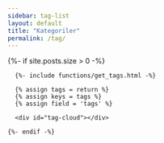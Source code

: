 ```yaml
---
sidebar: tag-list
layout: default
title: "Kategoriler"
permalink: /tag/
---
```


<script>
(function () {
  function toSlug(s) {
    return s.toString().trim().toLowerCase()
      .normalize('NFD').replace(/[\u0300-\u036f]/g, '')
      .replace(/ı/g, 'i').replace(/ğ/g, 'g').replace(/ş/g, 's')
      .replace(/ç/g, 'c').replace(/ö/g, 'o').replace(/ü/g, 'u')
      .replace(/[^a-z0-9\- ]/g, '')
      .replace(/\s+/g, '-')
      .replace(/\-+/g, '-');
  }

  function showHashSection() {
    var raw = window.location.hash.replace(/^#/, '');
    var sections = document.querySelectorAll('.page-segments > section');

    if (!raw) {
      sections.forEach(function (sec) { sec.style.display = 'block'; });
      return;
    }

    var decoded = decodeURIComponent(raw);
    var slug = toSlug(decoded);

    var targetId = null;
    if (document.getElementById(slug)) targetId = slug;
    else if (document.getElementById(decoded)) targetId = decoded;

    sections.forEach(function (sec) {
      sec.style.display = (targetId && sec.id === targetId) ? 'block' : (targetId ? 'none' : 'block');
    });
  }

  document.addEventListener('DOMContentLoaded', showHashSection);
  window.addEventListener('hashchange', showHashSection);
})();
</script>
<section id="contents" class="w-full flex items-center justify-center">
  <div class="w-full h-full md:w-4/5 flex items-center justify-center">
    {%- if site.posts.size > 0 -%}

      {%- include functions/get_tags.html -%}

      {% assign tags = return %}
      {% assign keys = tags %}
      {% assign field = 'tags' %}

      <div id="tag-cloud"></div>

    {%- endif -%}
  </div>
</section>

<style>
#tag-cloud {
  position: relative;
  margin-top:100px;
  width: 100%;
  height: 100%;
  perspective: 1000px;
  overflow: hidden;
}

#tag-cloud a {
  position: absolute;
  transform-origin: 0 0 0;
  font-size: clamp(1rem, 2vw, 2rem);
  font-weight: bold;
  white-space: nowrap;
  transition: transform 0.2s;
}
#tag-cloud a:hover {
  color: #dc2626 !important;
}
</style>



<script>
document.addEventListener("DOMContentLoaded", () => {
  const container = document.getElementById("tag-cloud");
  const tagElements = [];
  const tags = [
    {% for key in keys %}
      { text: "{{ key }}", slug: "{{ key | slugify }}" }{% unless forloop.last %},{% endunless %}
    {% endfor %}
  ];

  tags.forEach((t) => {
    const el = document.createElement("a");
    el.href = "/tags/#" + t.slug;
    el.textContent = t.text;
    el.style.color = document.documentElement.classList.contains('dark') ? 'black' : 'white';
    el.style.position = "absolute";
    container.appendChild(el);

    const maxSpeed = 1; // yavaş hız

    tagElements.push({
      el,
      x: Math.random() * (container.offsetWidth - 50),
      y: Math.random() * (container.offsetHeight - 20),
      vx: (Math.random() - 0.5) * maxSpeed,
      vy: (Math.random() - 0.5) * maxSpeed
    });
  });

  function render() {
    const w = container.offsetWidth;
    const h = container.offsetHeight;

    tagElements.forEach(tag => {
      const elW = tag.el.offsetWidth;
      const elH = tag.el.offsetHeight;

      tag.x += tag.vx;
      tag.y += tag.vy;

      if (tag.x <= 0) { tag.x = 0; tag.vx *= -1; }
      if (tag.x + elW >= w) { tag.x = w - elW; tag.vx *= -1; }
      if (tag.y <= 0) { tag.y = 0; tag.vy *= -1; }
      if (tag.y + elH >= h) { tag.y = h - elH; tag.vy *= -1; }

      tag.el.style.transform = `translate(${tag.x}px, ${tag.y}px)`;
    });

    requestAnimationFrame(render);
  }

  render();
});

</script>
